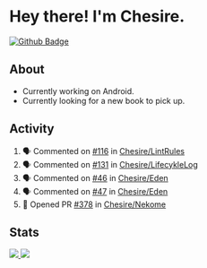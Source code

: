 # Hey there! I'm Chesire.

[![Github Badge](https://img.shields.io/badge/-Github-000?style=flat-square&logo=Github&logoColor=white&link=https://github.com/chesire)](https://github.com/chesire)

## About

<!-- Uses https://github.com/Chesire/natemoo-re -->
* Currently working on Android.
* Currently looking for a new book to pick up.
<!--
* Currently listening to: 
<a href="https://natemoo-re-iirbxe7wf.vercel.app/now-playing?open">
    <img src="https://natemoo-re-iirbxe7wf.vercel.app/now-playing" width="256" height="64" alt="Now Playing">
</a>  
-->

## Activity

<!-- Uses https://github.com/jamesgeorge007/github-activity-readme -->
<!--START_SECTION:activity-->
1. 🗣 Commented on [#116](https://github.com/Chesire/LintRules/issues/116) in [Chesire/LintRules](https://github.com/Chesire/LintRules)
2. 🗣 Commented on [#131](https://github.com/Chesire/LifecykleLog/issues/131) in [Chesire/LifecykleLog](https://github.com/Chesire/LifecykleLog)
3. 🗣 Commented on [#46](https://github.com/Chesire/Eden/issues/46) in [Chesire/Eden](https://github.com/Chesire/Eden)
4. 🗣 Commented on [#47](https://github.com/Chesire/Eden/issues/47) in [Chesire/Eden](https://github.com/Chesire/Eden)
5. 💪 Opened PR [#378](https://github.com/Chesire/Nekome/pull/378) in [Chesire/Nekome](https://github.com/Chesire/Nekome)
<!--END_SECTION:activity-->

## Stats

<a href="https://github-readme-stats.vercel.app/api/top-langs/?username=chesire&theme=tokyonight">
    <img src="https://github-readme-stats.vercel.app/api/top-langs/?username=chesire&layout=compact&theme=tokyonight" >
</a>
<a href="https://github-readme-stats.vercel.app/api?username=chesire&show_icons=true&theme=tokyonight">
    <img src="https://github-readme-stats.vercel.app/api?username=chesire&show_icons=true&theme=tokyonight" >
</a>  

